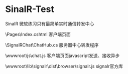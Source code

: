 # SinalR-Test
SinalR 微软练习只有最简单实时通信转发中心



\Pages\Index.cshtml 客户端页面

\SignalRChat\ChatHub.cs  服务器中心转发程序

\wwwroot\js\chat.js  客户端页面javascript发送、接收异步

\wwwroot\lib\signalr\dist\browser\signalr.js  signalr官方库
